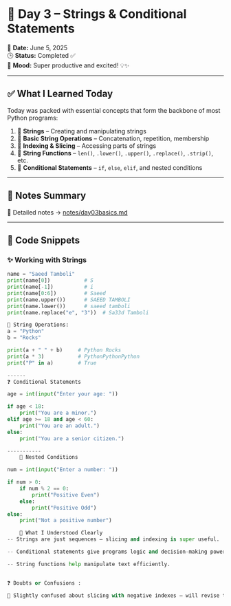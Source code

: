 # 🐍 Day 3 – Strings & Conditional Statements

📅 **Date:** June 5, 2025  
🕒 **Status:** Completed ✅  
🧠 **Mood:** Super productive and excited! 💡✨

---

## ✅ What I Learned Today

Today was packed with essential concepts that form the backbone of most Python programs:

1. 🔹 **Strings** – Creating and manipulating strings
2. 🔹 **Basic String Operations** – Concatenation, repetition, membership
3. 🔹 **Indexing & Slicing** – Accessing parts of strings
4. 🔹 **String Functions** – `len()`, `.lower()`, `.upper()`, `.replace()`, `.strip()`, etc.
5. 🔹 **Conditional Statements** – `if`, `else`, `elif`, and nested conditions

---

## 📘 Notes Summary

📌 Detailed notes → [notes/day03basics.md](../notes/day03basics.md)

---

## 🧪 Code Snippets

### ✨ Working with Strings

```python
name = "Saeed Tamboli"
print(name[0])           # S
print(name[-1])          # i
print(name[0:6])         # Saeed
print(name.upper())      # SAEED TAMBOLI
print(name.lower())      # saeed tamboli
print(name.replace("e", "3"))  # Sa33d Tamboli

🔁 String Operations: 
a = "Python"
b = "Rocks"

print(a + " " + b)     # Python Rocks
print(a * 3)           # PythonPythonPython
print("P" in a)        # True

------
❓ Conditional Statements

age = int(input("Enter your age: "))

if age < 18:
    print("You are a minor.")
elif age >= 18 and age < 60:
    print("You are an adult.")
else:
    print("You are a senior citizen.")

-----------
    🌲 Nested Conditions

num = int(input("Enter a number: "))

if num > 0:
    if num % 2 == 0:
        print("Positive Even")
    else:
        print("Positive Odd")
else:
    print("Not a positive number")

    🧠 What I Understood Clearly
-- Strings are just sequences — slicing and indexing is super useful.

-- Conditional statements give programs logic and decision-making power.

-- String functions help manipulate text efficiently.
   

❓ Doubts or Confusions :

🔸 Slightly confused about slicing with negative indexes — will revise tomorrow.